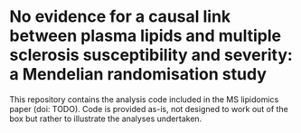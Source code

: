 # No evidence for a causal link between plasma lipids and multiple sclerosis susceptibility and severity: a Mendelian randomisation study

This repository contains the analysis code included in the MS lipidomics paper (doi: TODO). 
Code is provided as-is, not designed to work out of the box but rather to illustrate the analyses undertaken.

